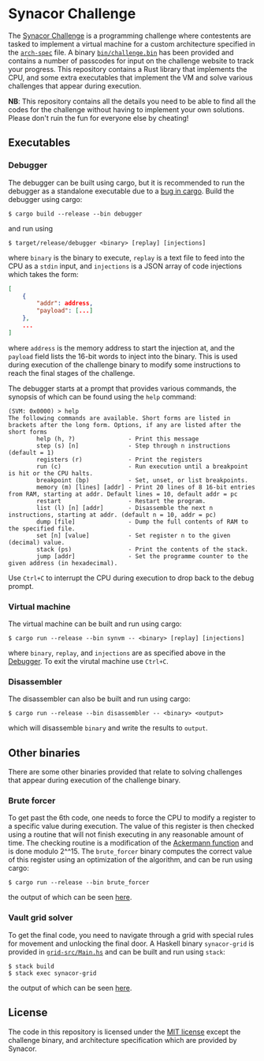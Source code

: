 # Synacor Challenge

The [Synacor Challenge][Synacor] is a programming challenge where contestents are tasked to implement a virtual machine for a custom architecture specified in the [`arch-spec`](/arch-spec) file. A binary [`bin/challenge.bin`](/bin/challenge.bin) has been provided and contains a number of passcodes for input on the challenge website to track your progress. This repository contains a Rust library that implements the CPU, and some extra executables that implement the VM and solve various challenges that appear during execution.

[Synacor]: https://challenge.synacor.com

**NB**: This repository contains all the details you need to be able to find all the codes for the challenge without having to implement your own solutions. Please don't ruin the fun for everyone else by cheating!

## Executables

### Debugger

The debugger can be built using cargo, but it is recommended to run the debugger as a standalone executable due to a [bug in cargo][cargo-bug]. Build the debugger using cargo:
```
$ cargo build --release --bin debugger
```
and run using
```
$ target/release/debugger <binary> [replay] [injections]
```
where `binary` is the binary to execute, `replay` is a text file to feed into the CPU as a `stdin` input, and `injections` is a JSON array of code injections which takes the form:
```JSON
[
    {
        "addr": address,
        "payload": [...]
    },
    ...
]
```
where `address` is the memory address to start the injection at, and the `payload` field lists the 16-bit words to inject into the binary. This is used during execution of the challenge binary to modify some instructions to reach the final stages of the challenge.

The debugger starts at a prompt that provides various commands, the synopsis of which can be found using the `help` command:
```
(SVM: 0x0000) > help
The following commands are available. Short forms are listed in brackets after the long form. Options, if any are listed after the short forms
        help (h, ?)               - Print this message
        step (s) [n]              - Step through n instructions (default = 1)
        registers (r)             - Print the registers
        run (c)                   - Run execution until a breakpoint is hit or the CPU halts.
        breakpoint (bp)           - Set, unset, or list breakpoints.
        memory (m) [lines] [addr] - Print 20 lines of 8 16-bit entries from RAM, starting at addr. Default lines = 10, default addr = pc
        restart                   - Restart the program.
        list (l) [n] [addr]       - Disassemble the next n instructions, starting at addr. (default n = 10, addr = pc)
        dump [file]               - Dump the full contents of RAM to the specified file.
        set [n] [value]           - Set register n to the given (decimal) value.
        stack (ps)                - Print the contents of the stack.
        jump [addr]               - Set the programme counter to the given address (in hexadecimal).
```
Use `Ctrl+C` to interrupt the CPU during execution to drop back to the debug prompt.

[cargo-bug]: https://github.com/rust-lang/cargo/issues/2343

### Virtual machine

The virtual machine can be built and run using cargo:
```
$ cargo run --release --bin synvm -- <binary> [replay] [injections]
```
where `binary`, `replay`, and `injections` are as specified above in the [Debugger](#debugger). To exit the virutal machine use `Ctrl+C`.


### Disassembler

The disassembler can also be built and run using cargo:
```
$ cargo run --release --bin disassembler -- <binary> <output>
```
which will disassemble `binary` and write the results to `output`.

## Other binaries

There are some other binaries provided that relate to solving challenges that appear during execution of the challenge binary.

### Brute forcer

To get past the 6th code, one needs to force the CPU to modify a register to a specific value during execution. The value of this register is then checked using a routine that will not finish executing in any reasonable amount of time. The checking routine is a modification of the [Ackermann function](https://en.wikipedia.org/wiki/Ackermann_function) and is done modulo 2^^15. The `brute_forcer` binary computes the correct value of this register using an optimization of the algorithm, and can be run using cargo:
```
$ cargo run --release --bin brute_forcer
```
the output of which can be seen [here](/the_eigth_register.txt).

### Vault grid solver

To get the final code, you need to navigate through a grid with special rules for movement and unlocking the final door. A Haskell binary `synacor-grid` is provided in [`grid-src/Main.hs`](/grid-src/Main.hs) and can be built and run using `stack`:
```
$ stack build
$ stack exec synacor-grid
```
the output of which can be seen [here](/grid_solution.txt).

## License

The code in this repository is licensed under the [MIT license](/LICENSE) except the challenge binary, and architecture specification which are provided by Synacor.
